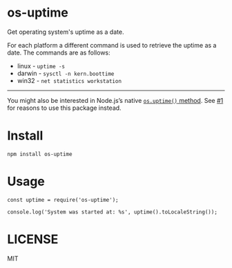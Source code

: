 os-uptime
=====

Get operating system's uptime as a date.

For each platform a different command is used to retrieve the uptime as a date. The commands are as follows:

* linux - `uptime -s`
* darwin - `sysctl -n kern.boottime`
* win32 - `net statistics workstation`

---

You might also be interested in Node.js’s native [`os.uptime()` method](https://nodejs.org/api/os.html#os_os_uptime). See [#1](https://github.com/oroce/node-os-uptime/issues/1) for reasons to use this package instead.

# Install

```
npm install os-uptime
```

# Usage

```
const uptime = require('os-uptime');

console.log('System was started at: %s', uptime().toLocaleString());
```

# LICENSE

MIT
